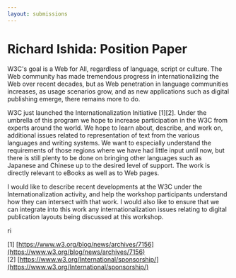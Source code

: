 ```yaml
---
layout: submissions
---
```


# Richard Ishida: Position Paper


W3C's goal is a Web for All, regardless of language, script or culture. The Web community has made tremendous progress in internationalizing the Web over recent decades, but as Web penetration in language communities increases, as usage scenarios grow, and as new applications such as digital publishing emerge, there remains more to do.

W3C just launched the Internationalization Initiative [1][2]. Under the umbrella of this program we hope to increase participation in the W3C from experts around the world. We hope to learn about, describe, and work on, additional issues related to representation of text from the various languages and writing systems. We want to especially understand the requirements of those regions where we have had little input until now, but there is still plenty to be done on bringing other languages such as Japanese and Chinese up to the desired level of support. The work is directly relevant to eBooks as well as to Web pages.

I would like to describe recent developments at the W3C under the Internationalization activity, and help the workshop participants understand how they can intersect with that work.  I would also like to ensure that we can integrate into this work any internationalization issues relating to digital publication layouts being discussed at this workshop.

ri


[1] [https://www.w3.org/blog/news/archives/7156](https://www.w3.org/blog/news/archives/7156)    
[2] [https://www.w3.org/International/sponsorship/](https://www.w3.org/International/sponsorship/)
